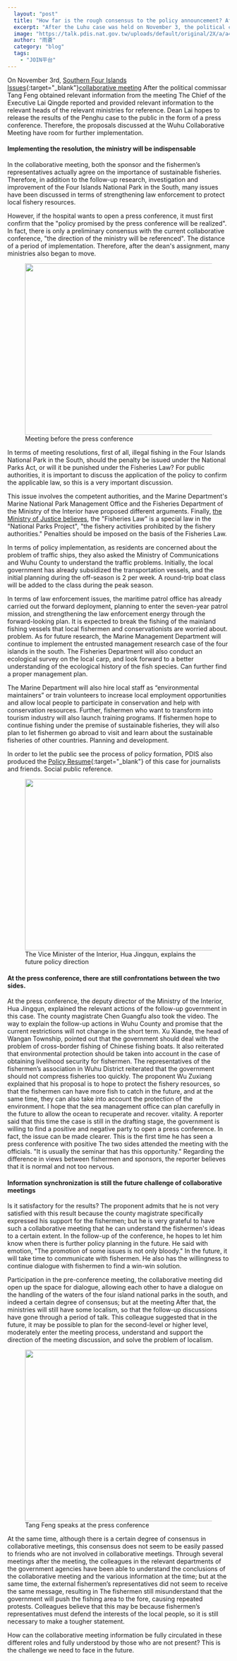 ```yaml
---
  layout: "post"
  title: "How far is the rough consensus to the policy announcement? After the press conference in the southern island of Wuhu"
  excerpt: "After the Luhu case was held on November 3, the political commissar Tang Feng reported to the Chief Executive Lai Qingde with relevant information obtained at the meeting and provided relevant information to the relevant heads of the ministries for reference. Dean Lai hopes to release the results of the Penghu case to the public in the form of a press conference. Therefore, the proposals discussed at the Wuhu Collaborative Meeting have room for further implementation."
  image: "https://talk.pdis.nat.gov.tw/uploads/default/original/2X/a/a49e6a52aa04a281702a057e80f39a288d79b786.JPG"
  author: "雨蒼"
  category: "blog"
  tags: 
    - "JOIN平台"
---
```



On November 3rd, [Southern Four Islands Issues](https://join.gov.tw/idea/detail/2abb840c-b02a-4cbe-8bd2-b7a6db5099a3){:target=&quot;_blank&quot;}[collaborative meeting](https://jk.pdis.nat.gov.tw/blog/%e5%8d%97%e6%96%b9%e5%9b%9b%e5%b3%b6%e7%ab%8b%e5%8d%b3%e5%88%97%e7%a6%81%e6%bc%81%e5%8d%80-%e6%95%b8%e4%bd%8d%e8%90%bd%e5%b7%ae%e8%87%b4%e6%bc%81%e6%b0%91%e8%aa%a4%e6%9c%83/) After the political commissar Tang Feng obtained relevant information from the meeting The Chief of the Executive Lai Qingde reported and provided relevant information to the relevant heads of the relevant ministries for reference. Dean Lai hopes to release the results of the Penghu case to the public in the form of a press conference. Therefore, the proposals discussed at the Wuhu Collaborative Meeting have room for further implementation. 

#### Implementing the resolution, the ministry will be indispensable

In the collaborative meeting, both the sponsor and the fishermen’s representatives actually agree on the importance of sustainable fisheries. Therefore, in addition to the follow-up research, investigation and improvement of the Four Islands National Park in the South, many issues have been discussed in terms of strengthening law enforcement to protect local fishery resources. 

 However, if the hospital wants to open a press conference, it must first confirm that the &quot;policy promised by the press conference will be realized&quot;. In fact, there is only a preliminary consensus with the current collaborative conference, &quot;the direction of the ministry will be referenced&quot;. The distance of a period of implementation. Therefore, after the dean&#39;s assignment, many ministries also began to move. 

 <figure> 
 <img src="https://talk.pdis.nat.gov.tw/uploads/default/original/2X/5/55e37674a9b563b3fa4c5d7f0e690797e30e3310.JPG" width="690" height="388"> 
 <figcaption> Meeting before the press conference </figcaption> 
 </figure> 

In terms of meeting resolutions, first of all, illegal fishing in the Four Islands National Park in the South, should the penalty be issued under the National Parks Act, or will it be punished under the Fisheries Law? For public authorities, it is important to discuss the application of the policy to confirm the applicable law, so this is a very important discussion. 

This issue involves the competent authorities, and the Marine Department&#39;s Marine National Park Management Office and the Fisheries Department of the Ministry of the Interior have proposed different arguments. Finally, [the Ministry of Justice believes](https://sayit.pdis.nat.gov.tw/2017-11-17-%e6%be%8e%e6%b9%96%e5%8d%97%e6%96%b9%e5%9b%9b%e5%b3%b6%e5%9c%8b%e5%ae%b6%e5%85%ac%e5%9c%92%e8%87%aa%e7%84%b6%e4%ba%ba%e6%96%87%e7%94%9f%e6%85%8b%e6%99%af%e8%a7%80%e5%8d%80%e7%a0%94%e5%95%86%e6%9c%83%e8%ad%b0#s120700), the &quot;Fisheries Law&quot; is a special law in the &quot;National Parks Project&quot;, &quot;the fishery activities prohibited by the fishery authorities.&quot; Penalties should be imposed on the basis of the Fisheries Law. 

In terms of policy implementation, as residents are concerned about the problem of traffic ships, they also asked the Ministry of Communications and Wuhu County to understand the traffic problems. Initially, the local government has already subsidized the transportation vessels, and the initial planning during the off-season is 2 per week. A round-trip boat class will be added to the class during the peak season. 

In terms of law enforcement issues, the maritime patrol office has already carried out the forward deployment, planning to enter the seven-year patrol mission, and strengthening the law enforcement energy through the forward-looking plan. It is expected to break the fishing of the mainland fishing vessels that local fishermen and conservationists are worried about. problem. As for future research, the Marine Management Department will continue to implement the entrusted management research case of the four islands in the south. The Fisheries Department will also conduct an ecological survey on the local carp, and look forward to a better understanding of the ecological history of the fish species. Can further find a proper management plan. 

The Marine Department will also hire local staff as “environmental maintainers” or train volunteers to increase local employment opportunities and allow local people to participate in conservation and help with conservation resources. Further, fishermen who want to transform into tourism industry will also launch training programs. If fishermen hope to continue fishing under the premise of sustainable fisheries, they will also plan to let fishermen go abroad to visit and learn about the sustainable fisheries of other countries. Planning and development. 

In order to let the public see the process of policy formation, PDIS also produced the [Policy Resume](http://penghu.pdis.tw/){:target=&quot;_blank&quot;} of this case for journalists and friends. Social public reference. 

 <figure> 
 <img src="https://talk.pdis.nat.gov.tw/uploads/default/original/2X/0/0b32b95ba24c41506a05899b80eb5b93a4ab4d81.JPG" width="690" height="388"> 
 <figcaption> The Vice Minister of the Interior, Hua Jingqun, explains the future policy direction </figcaption> 
 </figure> 

#### At the press conference, there are still confrontations between the two sides. 

 At the press conference, the deputy director of the Ministry of the Interior, Hua Jingqun, explained the relevant actions of the follow-up government in this case. The county magistrate Chen Guangfu also took the video. The way to explain the follow-up actions in Wuhu County and promise that the current restrictions will not change in the short term. Xu Xiande, the head of Wangan Township, pointed out that the government should deal with the problem of cross-border fishing of Chinese fishing boats. It also reiterated that environmental protection should be taken into account in the case of obtaining livelihood security for fishermen. The representatives of the fishermen’s association in Wuhu District reiterated that the government should not compress fisheries too quickly. The proponent Wu Zuxiang explained that his proposal is to hope to protect the fishery resources, so that the fishermen can have more fish to catch in the future, and at the same time, they can also take into account the protection of the environment. I hope that the sea management office can plan carefully in the future to allow the ocean to recuperate and recover. vitality. A reporter said that this time the case is still in the drafting stage, the government is willing to find a positive and negative party to open a press conference. In fact, the issue can be made clearer. This is the first time he has seen a press conference with positive The two sides attended the meeting with the officials. &quot;It is usually the seminar that has this opportunity.&quot; Regarding the difference in views between fishermen and sponsors, the reporter believes that it is normal and not too nervous. 

#### Information synchronization is still the future challenge of collaborative meetings

Is it satisfactory for the results? The proponent admits that he is not very satisfied with this result because the county magistrate specifically expressed his support for the fishermen; but he is very grateful to have such a collaborative meeting that he can understand the fishermen&#39;s ideas to a certain extent. In the follow-up of the conference, he hopes to let him know when there is further policy planning in the future. He said with emotion, &quot;The promotion of some issues is not only bloody.&quot; In the future, it will take time to communicate with fishermen. He also has the willingness to continue dialogue with fishermen to find a win-win solution. 

Participation in the pre-conference meeting, the collaborative meeting did open up the space for dialogue, allowing each other to have a dialogue on the handling of the waters of the four island national parks in the south, and indeed a certain degree of consensus; but at the meeting After that, the ministries will still have some localism, so that the follow-up discussions have gone through a period of talk. This colleague suggested that in the future, it may be possible to plan for the second-level or higher level, moderately enter the meeting process, understand and support the direction of the meeting discussion, and solve the problem of localism. 

 <figure> 
 <img src="https://talk.pdis.nat.gov.tw/uploads/default/original/2X/a/a49e6a52aa04a281702a057e80f39a288d79b786.JPG" width="690" height="388"> 
 <figcaption> Tang Feng speaks at the press conference </figcaption> 
 </figure> 

At the same time, although there is a certain degree of consensus in collaborative meetings, this consensus does not seem to be easily passed to friends who are not involved in collaborative meetings. Through several meetings after the meeting, the colleagues in the relevant departments of the government agencies have been able to understand the conclusions of the collaborative meeting and the various information at the time; but at the same time, the external fishermen’s representatives did not seem to receive the same message, resulting in The fishermen still misunderstand that the government will push the fishing area to the fore, causing repeated protests. Colleagues believe that this may be because fishermen’s representatives must defend the interests of the local people, so it is still necessary to make a tougher statement. 

How can the collaborative meeting information be fully circulated in these different roles and fully understood by those who are not present? This is the challenge we need to face in the future. 
